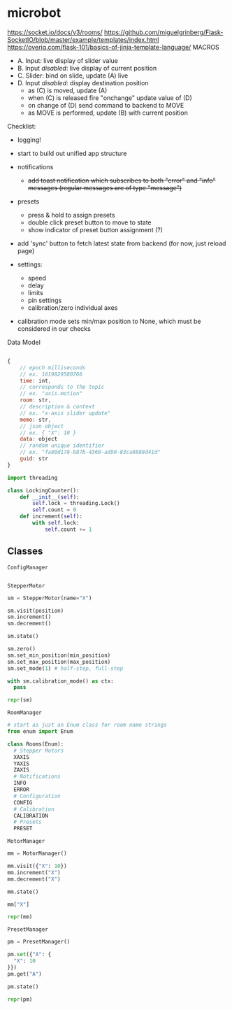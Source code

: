 # microbot

https://socket.io/docs/v3/rooms/
https://github.com/miguelgrinberg/Flask-SocketIO/blob/master/example/templates/index.html
https://overiq.com/flask-101/basics-of-jinja-template-language/ MACROS

- A. Input: live display of slider value
- B. Input *disabled*: live display of current position
- C. Slider: bind on slide, update (A) live
- D. Input *disabled*: display destination position
  - as (C) is moved, update (A)
  - when (C) is released fire "onchange" update value of (D)
  - on change of (D) send command to backend to MOVE
  - as MOVE is performed, update (B) with current position


Checklist:
- logging!
- start to build out unified app structure
- notifications
  - ~~add toast notification which subscribes to both "error" and "info" messages (regular messages are of type "message")~~
- presets
  - press & hold to assign presets
  - double click preset button to move to state
  - show indicator of preset button assignment (?)
- add 'sync' button to fetch latest state from backend (for now, just reload page)
- settings:
  - speed
  - delay
  - limits
  - pin settings
  - calibration/zero individual axes

- calibration mode sets min/max position to None, which must be considered in our checks

Data Model

```js

{
    // epoch milliseconds
    // ex. 1619829580766
    time: int,
    // corresponds to the topic
    // ex. "axis.motion"
    room: str,
    // description & context
    // ex. "x-axis slider update"
    memo: str,
    // json object
    // ex. { "X": 10 }
    data: object
    // random unique identifier
    // ex. "fa80d178-b87b-4360-ad90-83ca0888d41d"
    guid: str
}

```


```py
import threading

class LockingCounter():
    def __init__(self):
        self.lock = threading.Lock()
        self.count = 0
    def increment(self):
        with self.lock:
            self.count += 1
```

## Classes
`ConfigManager`
```py


```

`StepperMotor`
```py
sm = StepperMotor(name="X")

sm.visit(position)
sm.increment()
sm.decrement()

sm.state()

sm.zero()
sm.set_min_position(min_position)
sm.set_max_position(max_position)
sm.set_mode(1) # half-step, full-step

with sm.calibration_mode() as ctx:
  pass

repr(sm)
```

`RoomManager`
```py
# start as just an Enum class for room name strings
from enum import Enum

class Rooms(Enum):
  # Stepper Motors
  XAXIS
  YAXIS
  ZAXIS
  # Notifications
  INFO
  ERROR
  # Configuration
  CONFIG
  # Calibration
  CALIBRATION
  # Presets
  PRESET
```

`MotorManager`
```py
mm = MotorManager()

mm.visit({"X": 10})
mm.increment("X")
mm.decrement("X")

mm.state()

mm["X"]

repr(mm)
```

`PresetManager`
```py
pm = PresetManager()

pm.set({"A": {
  "X": 10
}})
pm.get("A")

pm.state()

repr(pm)
```
